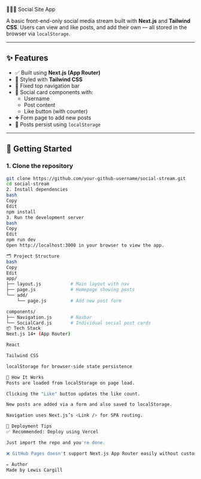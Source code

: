 🧑‍🤝‍🧑 Social Site App

A basic front-end-only social media stream built with **Next.js** and **Tailwind CSS**. Users can view and like posts, and add their own — all stored in the browser via `localStorage`.

---

## ✨ Features

- ✅ Built using **Next.js (App Router)**
- 🎨 Styled with **Tailwind CSS**
- 📌 Fixed top navigation bar
- 💬 Social card components with:
  - Username
  - Post content
  - Like button (with counter)
- ➕ Form page to add new posts
- 🧠 Posts persist using `localStorage`

---

## 🚀 Getting Started

### 1. Clone the repository

```bash
git clone https://github.com/your-github-username/social-stream.git
cd social-stream
2. Install dependencies
bash
Copy
Edit
npm install
3. Run the development server
bash
Copy
Edit
npm run dev
Open http://localhost:3000 in your browser to view the app.

🗂 Project Structure
bash
Copy
Edit
app/
├── layout.js           # Main layout with nav
├── page.js             # Homepage showing posts
└── add/
    └── page.js         # Add new post form

components/
├── Navigation.js       # Navbar
└── SocialCard.js       # Individual social post cards
📦 Tech Stack
Next.js 14+ (App Router)

React

Tailwind CSS

localStorage for browser-side state persistence

🧠 How It Works
Posts are loaded from localStorage on page load.

Clicking the "Like" button updates the like count.

New posts are added via a form and also saved to localStorage.

Navigation uses Next.js’s <Link /> for SPA routing.

📌 Deployment Tips
✅ Recommended: Deploy using Vercel

Just import the repo and you're done.

❌ GitHub Pages doesn't support Next.js App Router easily without custom builds.

✏️ Author
Made by Lewis Cargill

